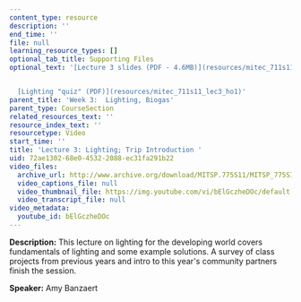 ```yaml
---
content_type: resource
description: ''
end_time: ''
file: null
learning_resource_types: []
optional_tab_title: Supporting Files
optional_text: '[Lecture 3 slides (PDF - 4.6MB)](resources/mitec_711s11_lec03)


  [Lighting "quiz" (PDF)](resources/mitec_711s11_lec3_ho1)'
parent_title: 'Week 3:  Lighting, Biogas'
parent_type: CourseSection
related_resources_text: ''
resource_index_text: ''
resourcetype: Video
start_time: ''
title: 'Lecture 3: Lighting; Trip Introduction '
uid: 72ae1302-68e0-4532-2088-ec31fa291b22
video_files:
  archive_url: http://www.archive.org/download/MITSP.775S11/MITSP_775S11lec03_300k.mp4
  video_captions_file: null
  video_thumbnail_file: https://img.youtube.com/vi/bElGczheDOc/default.jpg
  video_transcript_file: null
video_metadata:
  youtube_id: bElGczheDOc
---
```


**Description:** This lecture on lighting for the developing world covers fundamentals of lighting and some example solutions. A survey of class projects from previous years and intro to this year's community partners finish the session.

**Speaker:** Amy Banzaert